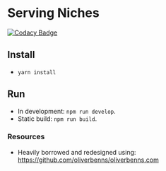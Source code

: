 # Serving Niches

[![Codacy Badge](https://api.codacy.com/project/badge/Grade/f3abff99733145a7a4ae01ec5bd5dd46)](https://app.codacy.com/app/rtre84/gatsby-servingniches?utm_source=github.com&utm_medium=referral&utm_content=ServingNiches/gatsby-servingniches&utm_campaign=Badge_Grade_Dashboard)


## Install
- `yarn install`

## Run
- In development: `npm run develop`.
- Static build: `npm run build`.

### Resources
- Heavily borrowed and redesigned using: https://github.com/oliverbenns/oliverbenns.com